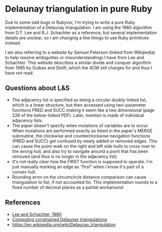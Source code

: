 # Delaunay triangulation in pure Ruby

Due to some odd bugs in Rubyvor, I'm trying to write a pure Ruby implementation
of a Delaunay triangulation.  I am using the 1980 algorithm from D.T. Lee and
B.J. Schachter as a reference, but several implementation details are unclear,
so I am changing a few things to use Ruby primitives instead.

I am also referring to a website by Samuel Peterson (linked from Wikipedia) to
help resolve ambiguities or misunderstandings I have from Lee and Schachter.
This website describes a similar divide and conquer algorithm from 1985 by
Guibas and Stolfi, which the ACM still charges for and thus I have not read.

## Questions about L&S

- The adjacency list is specified as being a circular doubly-linked list, which
  is a linear structure, but then accessed using two-parameter functions PRED
  and SUCC making it seem like a two dimensional (page 226 of the below-linked
  PDF).  Later, mention is made of individual adjacency lists.
- The paper doesn't specify when mutations of variables are to occur.  When
  mutations are performed exactly as listed in the paper's MERGE subroutine,
  the clockwise and counterclockwise navigation functions (PRED and SUCC) get
  confused by newly added or removed edges.  This can cause the point-walk on
  the right and left side hulls to cross over to the wrong hull, and also try
  to navigate around a point that has been removed (and thus is no longer in
  the adjacency list).
- It's not really clear how the FIRST function is supposed to operate.  I'm
  just manually marking an edge as "first" when I know it's part of a convex
  hull.
- Rounding error on the circumcircle distance comparison can cause
  triangulation to fail, if not accounted for.  This implementation rounds to a
  fixed number of decimal places as a partial workaround.

## References

- [Lee and Schachter, 1980](http://www.personal.psu.edu/cxc11/AERSP560/DELAUNEY/13_Two_algorithms_Delauney.pdf)
- [Computing constrained Delaunay triangulations](https://web.archive.org/web/20170922181219/http://www.geom.uiuc.edu/~samuelp/del_project.html)
- https://en.wikipedia.org/wiki/Delaunay_triangulation
